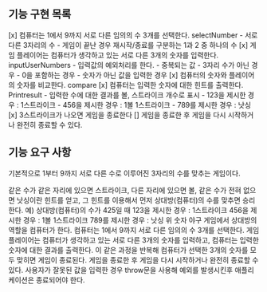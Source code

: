 ## 기능 구현 목록

[x] 컴퓨터는 1에서 9까지 서로 다른 임의의 수 3개를 선택한다. selectNumber
    - 서로 다른 3자리의 수
    - 게임이 끝난 경우 재시작/종료를 구분하는 1과 2 중 하나의 수
[x] 게임 플레이어는 컴퓨터가 생각하고 있는 서로 다른 3개의 숫자를 입력한다. 
inputUserNumbers
    - 입력값의 예외처리를 한다.
        - 중복되는 값
        - 3자리 수가 아닌 경우
        - 0을 포함하는 경우
        - 숫자가 아닌 값을 입력한 경우
[x] 컴퓨터의 숫자와 플레이어의 숫자를 비교한다. compare
[x] 컴퓨터는 입력한 숫자에 대한 힌트를 출력한다. Printresult
    - 입력한 수에 대한 결과를 볼, 스트라이크 개수로 표시
    - 123을 제시한 경우 : 1스트라이크
    - 456을 제시한 경우 : 1볼 1스트라이크
    - 789를 제시한 경우 : 낫싱
[x] 3스트라이크가 나오면 게임을 종료한다
[] 게임을 종료한 후 게임을 다시 시작하거나 완전히 종료할 수 있다.

## 기능 요구 사항
기본적으로 1부터 9까지 서로 다른 수로 이루어진 3자리의 수를 맞추는 게임이다.

같은 수가 같은 자리에 있으면 스트라이크, 다른 자리에 있으면 볼, 같은 수가 전혀 없으면 낫싱이란 힌트를 얻고, 그 힌트를 이용해서 먼저 상대방(컴퓨터)의 수를 맞추면 승리한다.
예) 상대방(컴퓨터)의 수가 425일 때
123을 제시한 경우 : 1스트라이크
456을 제시한 경우 : 1볼 1스트라이크
789를 제시한 경우 : 낫싱
위 숫자 야구 게임에서 상대방의 역할을 컴퓨터가 한다. 컴퓨터는 1에서 9까지 서로 다른 임의의 수 3개를 선택한다. 게임 플레이어는 컴퓨터가 생각하고 있는 서로 다른 3개의 숫자를 입력하고, 컴퓨터는 입력한 숫자에 대한 결과를 출력한다.
이 같은 과정을 반복해 컴퓨터가 선택한 3개의 숫자를 모두 맞히면 게임이 종료된다.
게임을 종료한 후 게임을 다시 시작하거나 완전히 종료할 수 있다.
사용자가 잘못된 값을 입력한 경우 throw문을 사용해 예외를 발생시킨후 애플리케이션은 종료되어야 한다.